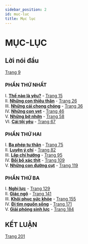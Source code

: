 ```yaml
---
sidebar_position: 2
id: muc-luc
title: Mục lục
---
```


# MỤC-LỤC

## Lời nói đầu

[Trang 9](/docs/loi-noi-dau)

### PHẦN THỨ NHẤT

I. **[Thế nào là yêu?](/docs/phan-1/chuong-1-the-nao-la-yeu)** - [Trang 15](/docs/phan-1/chuong-1-the-nao-la-yeu)  
II. **[Những con thiêu thân](/docs/phan-1/chuong-2-nhung-con-thieu-than)** - [Trang 26](/docs/phan-1/chuong-2-nhung-con-thieu-than)  
III. **[Những cái chong chóng](/docs/phan-1/chuong-3-nhung-cai-chong-chong)** - [Trang 36](/docs/phan-1/chuong-3-nhung-cai-chong-chong)  
IV. **[Những con vẹt](/docs/phan-1/chuong-4-nhung-con-vet)** - [Trang 46](/docs/phan-1/chuong-4-nhung-con-vet)  
V. **[Những bỡ nhỡn](/docs/phan-1/chuong-5-nhung-bo-nhon)** - [Trang 58](/docs/phan-1/chuong-5-nhung-bo-nhon)  
VI. **[Cái tội yêu](/docs/phan-1/chuong-6-cai-toi-yeu)** - [Trang 67](/docs/phan-1/chuong-6-cai-toi-yeu)

### PHẦN THỨ HAI

I. **[Ba phép tu thân](/docs/phan-1/chuong-6-cai-toi-yeu)** - [Trang 75](/docs/phan-1/chuong-6-cai-toi-yeu)  
II. **[Luyện ý chí](/docs/phan-2/chuong-2-luyen-y-chi)** - [Trang 82](/docs/phan-2/chuong-2-luyen-y-chi)  
III. **[Lập chí hướng](/docs/phan-2/chuong-3-lap-chi-huong)** - [Trang 95](/docs/phan-2/chuong-3-lap-chi-huong)  
IV. **[Bồi bổ xác thịt](/docs/phan-2/chuong-4-boi-bo-xac-thit)** - [Trang 109](/docs/phan-2/chuong-4-boi-bo-xac-thit)  
V. **[Những con đường cụt](/docs/phan-2/chuong-5-nhung-con-duong-cut)** - [Trang 119](/docs/phan-2/chuong-5-nhung-con-duong-cut)

### PHẦN THỨ BA

I. **[Nghị lực](/docs/phan-3/chuong-1-nghi-luc)** - [Trang 129](/docs/phan-3/chuong-1-nghi-luc)  
II. **[Giác ngộ](/docs/phan-3/chuong-2-giac-ngo)** - [Trang 141](/docs/phan-3/chuong-2-giac-ngo)  
III. **[Khôi phục sức khỏe](/docs/phan-3/chuong-3-khoi-phuc-suc-khoe)** - [Trang 155](/docs/phan-3/chuong-3-khoi-phuc-suc-khoe)  
IV. **[Đi tìm nguồn sống](/docs/phan-3/chuong-4-di-tim-nguon-song)** - [Trang 171](/docs/phan-3/chuong-4-di-tim-nguon-song)  
V. **[Giải phóng sinh lực](/docs/phan-3/chuong-5-giai-phong-sinh-luc)** - [Trang 184](/docs/phan-3/chuong-5-giai-phong-sinh-luc)

## KẾT LUẬN

[Trang 201](/docs/ket-luan)
